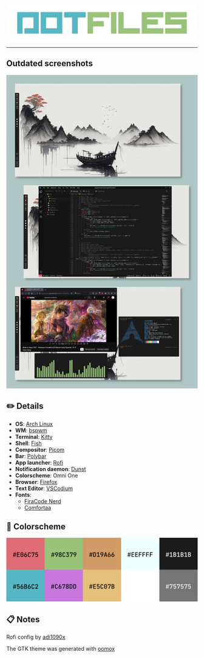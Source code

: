 ![Logo](dotfiles-logo.png)

---

## Outdated screenshots
![Screenshots](screenshots.png)

## :pencil2: Details

- **OS**: [Arch Linux](https://archlinux.org/)
- **WM**: [bspwm](https://github.com/baskerville/bspwm)
- **Terminal**: [Kitty](https://sw.kovidgoyal.net/kitty/)
- **Shell**: [Fish](https://fishshell.com/)
- **Compositor**: [Picom](https://github.com/jonaburg/picom)
- **Bar**: [Polybar](https://polybar.github.io/)
- **App launcher**: [Rofi](https://github.com/davatorium/rofi)
- **Notification daemon**: [Dunst](https://github.com/dunst-project/dunst)
- **Colorscheme**: Omni One
- **Browser**: [Firefox](https://www.mozilla.org/en-US/firefox/new/)
- **Text Editor**: [VSCodium](https://vscodium.com/)
- **Fonts**:
  - [FiraCode Nerd](https://www.nerdfonts.com/font-downloads)
  - [Comfortaa](https://fonts.google.com/specimen/Comfortaa)

## :art: Colorscheme

![Colorscheme](colorscheme.png)

## :clipboard: Notes

Rofi config by [adi1090x](https://github.com/adi1090x/rofi)

The GTK theme was generated with [oomox](https://github.com/themix-project/oomox)
